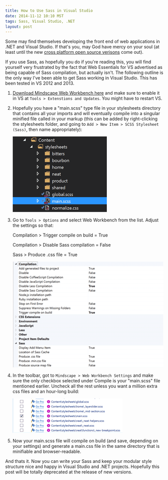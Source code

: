```yaml
---
title: How to Use Sass in Visual Studio
date: 2014-11-12 10:10 MST
tags: Sass, Visual Studio, .NET
layout: post
---
```


Some may find themselves developing the front end of web applications in .NET and Visual Studio. If that's you, may God have mercy on your soul (at least until the new [cross platform open source verisons](http://news.microsoft.com/2014/11/12/microsoft-takes-net-open-source-and-cross-platform-adds-new-development-capabilities-with-visual-studio-2015-net-2015-and-visual-studio-online/) come out).

If you use Sass, as hopefully you do if you're reading this, you will find yourself very frustrated by the fact that Web Essentials for VS advertised as being capable of Sass compilation, but actually isn't. The following outline is the only way I've been able to get Sass working in Visual Studio. This has been tested in VS 2012 and 2013.

1. [Download Mindscape Web Workbench here](https://visualstudiogallery.msdn.microsoft.com/2b96d16a-c986-4501-8f97-8008f9db141a) and make sure to enable it in VS at `Tools > Extenstions and Updates`. You might have to restart VS.

2. Hopefully you have a "main.scss" type file in your stylesheets directory that contains all your imports and will eventually compile into a singular minified file called in your markup (this can be added by right-clicking the stylesheets folder, and going to `Add > New Item > SCSS Stylesheet (Sass)`, then name appropriately):

    <img src="../images/mainsass.png" />

3. Go to `Tools > Options` and select Web Workbench from the list. Adjust the settings so that:

    Compilation > Trigger compile on build = True
    
    Compilation > Disable Sass compilation = False
    
    Sass > Produce .css file = True
    
    <img src="../images/workbench.png"/>

4. In the toolbar, got to `Mindscape > Web Workbench Settings` and make sure the only checkbox selected under Compile is your "main.scss" file mentioned earlier. Uncheck all the rest unless you want a million extra css files and an hour-long build:

    <img src="../images/settings.png"/>

5. Now your main.scss file will compile on build (and save, depending on your settings) and generate a main.css file in the same directory that is minifiable and browser-readable.

And thats it. Now you can write your Sass and keep your modular style structure nice and happy in Visual Studio and .NET projects. Hopefully this post will be totally deprecated at the release of new versions.
